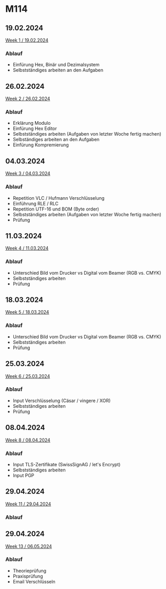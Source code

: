 # M114

## 19.02.2024
[Week 1 / 19.02.2024](/KW08/README.md)

### Ablauf
- Einfürung Hex, Binär und Dezimalsystem
- Selbstständiges arbeiten an den Aufgaben

## 26.02.2024
[Week 2 / 26.02.2024](/KW09/README.md)

### Ablauf
- Erklärung Modulo
- Einfürung Hex Editor
- Selbstständiges arbeiten (Aufgaben von letzter Woche fertig machen)
- Selbständiges arbeiten an den Aufgaben
- Einfürung Kompremierung

## 04.03.2024
[Week 3 / 04.03.2024](/KW10/README.md)

### Ablauf
- Repetition VLC / Hufmann Verschlüsselung
- Einführung RLE / RLC
- Repetition UTF-16 und BOM (Byte order)
- Selbstständiges arbeiten (Aufgaben von letzter Woche fertig machen)
- Prüfung

## 11.03.2024
[Week 4 / 11.03.2024](/KW11/README.md)

### Ablauf
- Unterschied Bild vom Drucker vs Digital vom Beamer (RGB vs. CMYK)
- Selbstständiges arbeiten
- Prüfung

## 18.03.2024
[Week 5 / 18.03.2024](/KW12/README.md)

### Ablauf
- Unterschied Bild vom Drucker vs Digital vom Beamer (RGB vs. CMYK)
- Selbstständiges arbeiten
- Prüfung

## 25.03.2024
[Week 6 / 25.03.2024](/KW13/README.md)

### Ablauf
- Input Verschlüsselung (Cäsar / vingere / XOR)
- Selbstständiges arbeiten
- Prüfung

## 08.04.2024
[Week 8 / 08.04.2024](/KW15/README.md)

### Ablauf
- Input TLS-Zertifikate (SwissSignAG / let's Encrypt)
- Selbstständiges arbeiten
- Input PGP

## 29.04.2024
[Week 11 / 29.04.2024](/KW15/README.md)

### Ablauf

## 29.04.2024
[Week 13 / 06.05.2024](/KW19/README.md)

### Ablauf
- Theorieprüfung
- Praxisprüfung
- Email Verschlüsseln